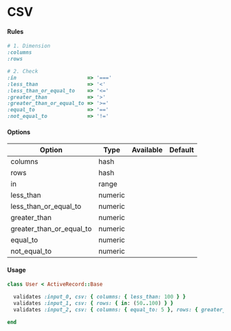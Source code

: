 # CSV

#### Rules

```ruby
# 1. Dimension
:columns
:rows

# 2. Check
:in                       => '==='
:less_than                => '<'
:less_than_or_equal_to    => '<='
:greater_than             => '>'
:greater_than_or_equal_to => '>='
:equal_to                 => '=='
:not_equal_to             => '!='
```

#### Options

Option | Type | Available | Default
--- | --- | --- | ---
columns | hash | |
rows | hash | |
in | range | |
less_than | numeric | |
less_than_or_equal_to | numeric | |
greater_than | numeric | |
greater_than_or_equal_to | numeric | |
equal_to | numeric | |
not_equal_to | numeric | |

#### Usage

```ruby
class User < ActiveRecord::Base

  validates :input_0, csv: { columns: { less_than: 100 } }
  validates :input_1, csv: { rows: { in: (50..100) } }
  validates :input_2, csv: { columns: { equal_to: 5 }, rows: { greater_than: 5 } }

end
```
